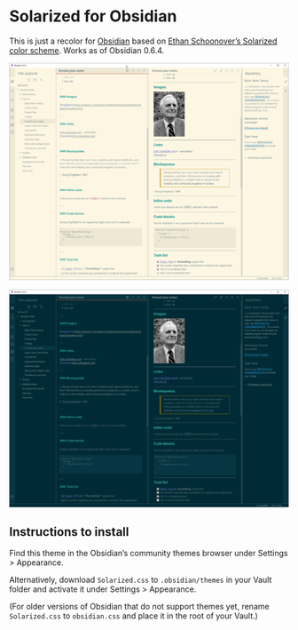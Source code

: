 # Solarized for Obsidian

This is just a recolor for [Obsidian](https://obsidian.md/) based on [Ethan Schoonover’s Solarized color scheme](https://ethanschoonover.com/solarized/). Works as of Obsidian 0.6.4.

![Light](./light.png)

![Dark](./dark.png)

## Instructions to install

Find this theme in the Obsidian’s community themes browser under Settings > Appearance.

Alternatively, download `Solarized.css` to `.obsidian/themes` in your Vault folder and activate it under Settings > Appearance.

(For older versions of Obsidian that do not support themes yet, rename `Solarized.css` to `obsidian.css` and place it in the root of your Vault.)
